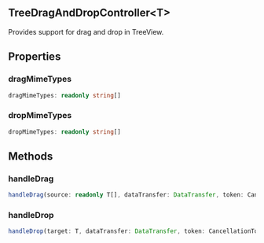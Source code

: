 ## TreeDragAndDropController&lt;T&gt;

Provides support for drag and drop in TreeView.

## Properties

### dragMimeTypes

```typescript
dragMimeTypes: readonly string[]
```

### dropMimeTypes

```typescript
dropMimeTypes: readonly string[]
```

## Methods

### handleDrag

```typescript
handleDrag(source: readonly T[], dataTransfer: DataTransfer, token: CancellationToken): void | Thenable<void>
```

### handleDrop

```typescript
handleDrop(target: T, dataTransfer: DataTransfer, token: CancellationToken): void | Thenable<void>
```

[DataTransfer]: DataTransfer.md
[CancellationToken]: CancellationToken.md
